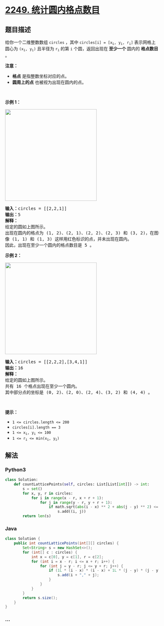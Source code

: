 # [2249. 统计圆内格点数目](https://leetcode-cn.com/problems/count-lattice-points-inside-a-circle)

## 题目描述

<!-- 这里写题目描述 -->

<p>给你一个二维整数数组 <code>circles</code> ，其中 <code>circles[i] = [x<sub>i</sub>, y<sub>i</sub>, r<sub>i</sub>]</code> 表示网格上圆心为 <code>(x<sub>i</sub>, y<sub>i</sub>)</code> 且半径为 <code>r<sub>i</sub></code> 的第 <code>i</code> 个圆，返回出现在<strong> 至少一个 </strong>圆内的 <strong>格点数目</strong> 。</p>

<p><strong>注意：</strong></p>

<ul>
	<li><strong>格点</strong> 是指整数坐标对应的点。</li>
	<li><strong>圆周上的点</strong> 也被视为出现在圆内的点。</li>
</ul>

<p>&nbsp;</p>

<p><strong>示例 1：</strong></p>

<p><img alt="" src="https://assets.leetcode.com/uploads/2022/03/02/exa-11.png" style="width: 300px; height: 300px;" /></p>

<pre>
<strong>输入：</strong>circles = [[2,2,1]]
<strong>输出：</strong>5
<strong>解释：</strong>
给定的圆如上图所示。
出现在圆内的格点为 (1, 2)、(2, 1)、(2, 2)、(2, 3) 和 (3, 2)，在图中用绿色标识。
像 (1, 1) 和 (1, 3) 这样用红色标识的点，并未出现在圆内。
因此，出现在至少一个圆内的格点数目是 5 。</pre>

<p><strong>示例 2：</strong></p>

<p><img alt="" src="https://assets.leetcode.com/uploads/2022/03/02/exa-22.png" style="width: 300px; height: 300px;" /></p>

<pre>
<strong>输入：</strong>circles = [[2,2,2],[3,4,1]]
<strong>输出：</strong>16
<strong>解释：</strong>
给定的圆如上图所示。
共有 16 个格点出现在至少一个圆内。
其中部分点的坐标是 (0, 2)、(2, 0)、(2, 4)、(3, 2) 和 (4, 4) 。
</pre>

<p>&nbsp;</p>

<p><strong>提示：</strong></p>

<ul>
	<li><code>1 &lt;= circles.length &lt;= 200</code></li>
	<li><code>circles[i].length == 3</code></li>
	<li><code>1 &lt;= x<sub>i</sub>, y<sub>i</sub> &lt;= 100</code></li>
	<li><code>1 &lt;= r<sub>i</sub> &lt;= min(x<sub>i</sub>, y<sub>i</sub>)</code></li>
</ul>


## 解法

<!-- 这里可写通用的实现逻辑 -->

<!-- tabs:start -->

### **Python3**

<!-- 这里可写当前语言的特殊实现逻辑 -->

```python
class Solution:
    def countLatticePoints(self, circles: List[List[int]]) -> int:
        s = set()
        for x, y, r in circles:
            for i in range(x - r, x + r + 1):
                for j in range(y - r, y + r + 1):
                    if math.sqrt(abs(i - x) ** 2 + abs(j - y) ** 2) <= r:
                        s.add((i, j))
        return len(s)
```

### **Java**

<!-- 这里可写当前语言的特殊实现逻辑 -->

```java
class Solution {
    public int countLatticePoints(int[][] circles) {
        Set<String> s = new HashSet<>();
        for (int[] c : circles) {
            int x = c[0], y = c[1], r = c[2];
            for (int i = x - r; i <= x + r; i++) {
                for (int j = y - r; j <= y + r; j++) {
                    if (1L * (i - x) * (i - x) + 1L * (j - y) * (j - y) <= 1L * r * r) {
                        s.add(i + "," + j);
                    }
                }
            }
        }
        return s.size();
    }
}
```

### **...**

```

```

<!-- tabs:end -->
